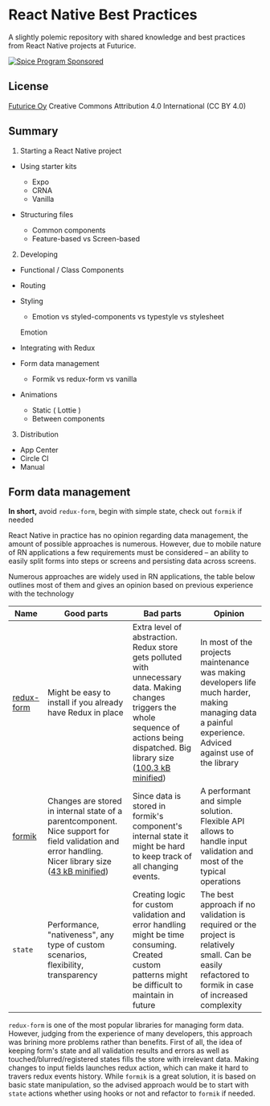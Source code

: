 # React Native Best Practices
A slightly polemic repository with shared knowledge and best practices from React Native projects at Futurice.

[![Spice Program Sponsored](https://img.shields.io/badge/chilicorn-sponsored-brightgreen.svg?logo=data%3Aimage%2Fpng%3Bbase64%2CiVBORw0KGgoAAAANSUhEUgAAAA4AAAAPCAMAAADjyg5GAAABqlBMVEUAAAAzmTM3pEn%2FSTGhVSY4ZD43STdOXk5lSGAyhz41iz8xkz2HUCWFFhTFFRUzZDvbIB00Zzoyfj9zlHY0ZzmMfY0ydT0zjj92l3qjeR3dNSkoZp4ykEAzjT8ylUBlgj0yiT0ymECkwKjWqAyjuqcghpUykD%2BUQCKoQyAHb%2BgylkAyl0EynkEzmkA0mUA3mj86oUg7oUo8n0k%2FS%2Bw%2Fo0xBnE5BpU9Br0ZKo1ZLmFZOjEhesGljuzllqW50tH14aS14qm17mX9%2Bx4GAgUCEx02JySqOvpSXvI%2BYvp2orqmpzeGrQh%2Bsr6yssa2ttK6v0bKxMBy01bm4zLu5yry7yb29x77BzMPCxsLEzMXFxsXGx8fI3PLJ08vKysrKy8rL2s3MzczOH8LR0dHW19bX19fZ2dna2trc3Nzd3d3d3t3f39%2FgtZTg4ODi4uLj4%2BPlGxLl5eXm5ubnRzPn5%2Bfo6Ojp6enqfmzq6urr6%2Bvt7e3t7u3uDwvugwbu7u7v6Obv8fDz8%2FP09PT2igP29vb4%2BPj6y376%2Bu%2F7%2Bfv9%2Ff39%2Fv3%2BkAH%2FAwf%2FtwD%2F9wCyh1KfAAAAKXRSTlMABQ4VGykqLjVCTVNgdXuHj5Kaq62vt77ExNPX2%2Bju8vX6%2Bvr7%2FP7%2B%2FiiUMfUAAADTSURBVAjXBcFRTsIwHAfgX%2FtvOyjdYDUsRkFjTIwkPvjiOTyX9%2FAIJt7BF570BopEdHOOstHS%2BX0s439RGwnfuB5gSFOZAgDqjQOBivtGkCc7j%2B2e8XNzefWSu%2BsZUD1QfoTq0y6mZsUSvIkRoGYnHu6Yc63pDCjiSNE2kYLdCUAWVmK4zsxzO%2BQQFxNs5b479NHXopkbWX9U3PAwWAVSY%2FpZf1udQ7rfUpQ1CzurDPpwo16Ff2cMWjuFHX9qCV0Y0Ok4Jvh63IABUNnktl%2B6sgP%2BARIxSrT%2FMhLlAAAAAElFTkSuQmCC)](https://spiceprogram.org/)

## License

[Futurice Oy](http://www.futurice.com)
Creative Commons Attribution 4.0 International (CC BY 4.0)

## Summary

1. Starting a React Native project

* Using starter kits
  * Expo
  * CRNA
  * Vanilla

* Structuring files
  * Common components
  * Feature-based vs Screen-based

2. Developing

* Functional / Class Components
* Routing
* Styling
  * Emotion vs styled-components vs typestyle vs stylesheet

  Emotion 
* Integrating with Redux
* Form data management
  * Formik vs redux-form vs vanilla
* Animations
  * Static ( Lottie )
  * Between components

3. Distribution

* App Center
* Circle CI
* Manual

## Form data management

**In short,** avoid `redux-form`, begin with simple state, check out `formik` if needed

React Native in practice has no opinion regarding data management, the amount of possible approaches is numerous. However, due to mobile nature of RN applications a few requirements must be considered – an ability to easily split forms into steps or screens and persisting data across screens.

Numerous approaches are widely used in RN applications, the table below outlines most of them and gives an opinion based on previous experience with the technology

Name | Good parts | Bad parts | Opinion
--- | --- | --- | ---
[redux-form](https://github.com/erikras/redux-form/) | Might be easy to install if you already have Redux in place | Extra level of abstraction. Redux store gets polluted with unnecessary data. Making changes triggers the whole sequence of actions being dispatched. Big library size ([100.3 kB minified](https://bundlephobia.com/result?p=redux-form@8.2.4)) | In most of the projects maintenance was making developers life much harder, making managing data a painful experience. Adviced against use of the library
[formik](https://github.com/jaredpalmer/formik) | Changes are stored in internal state of a parentcomponent. Nice support for field validation and error handling. Nicer library size ([43 kB minified](https://bundlephobia.com/result?p=formik@1.5.7)) | Since data is stored in formik's component's internal state it might be hard to keep track of all changing events. | A performant and simple solution. Flexible API allows to handle input validation and most of the typical operations
`state` | Performance, "nativeness", any type of custom scenarios, flexibility, transparency | Creating logic for custom validation and error handling might be time consuming. Created custom patterns might be difficult to maintain in future | The best approach if no validation is required or the project is relatively small. Can be easily refactored to formik in case of increased complexity

`redux-form` is one of the most popular libraries for managing form data. However, judging from the experience of many developers, this approach was brining more problems rather than benefits. First of all, the idea of keeping form's state and all validation results and errors as well as touched/blurred/registered states fills the store with irrelevant data. Making changes to input fields launches redux action, which can make it hard to travers redux events history.
While `formik` is a great solution, it is based on basic state manipulation, so the advised approach would be to start with `state` actions whether using hooks or not and refactor to `formik` if needed.